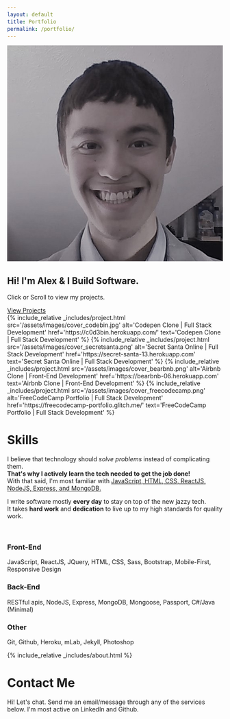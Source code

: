 ```yaml
---
layout: default
title: Portfolio
permalink: /portfolio/
---
```

<div class="portfolio-container">
  <div class="landing-wrap section">
    <img class="my-face" src="/assets/images/face_small.jpg" alt="My Face"/>
    <h2 class="portfolio-description">Hi! I'm Alex & I Build Software.</h2>
    <p>Click or Scroll to view my projects.</p>
    <a class="btn btn-lg" href="#gallery">View Projects</a>
  </div>
  <div id="gallery">
    {% include_relative _includes/project.html 
      src='/assets/images/cover_codebin.jpg'
      alt='Codepen Clone | Full Stack Development'
      href='https://c0d3bin.herokuapp.com/'
      text='Codepen Clone | Full Stack Development'
    %}
    {% include_relative _includes/project.html 
      src='/assets/images/cover_secretsanta.png'
      alt='Secret Santa Online | Full Stack Development'
      href='https://secret-santa-13.herokuapp.com'
      text='Secret Santa Online | Full Stack Development'
    %}
    {% include_relative _includes/project.html 
      src='/assets/images/cover_bearbnb.png'
      alt='Airbnb Clone | Front-End Development'
      href='https://bearbnb-06.herokuapp.com'
      text='Airbnb Clone | Front-End Development'
    %}
    {% include_relative _includes/project.html 
      src='/assets/images/cover_freecodecamp.png'
      alt='FreeCodeCamp Portfolio | Full Stack Development'
      href='https://freecodecamp-portfolio.glitch.me/'
      text='FreeCodeCamp Portfolio | Full Stack Development'
    %}
  </div>
  <div class="section" id="skills">
    <h1>Skills</h1>
    <p>I believe that technology should <i>solve problems</i> instead of complicating them.<br/><b>That's why I actively learn the tech needed to get the job done!</b><br/> With that said, I'm most familiar with <u>JavaScript, HTML, CSS, ReactJS, NodeJS, Express, and MongoDB.</u></p>
    <p>I write software mostly <b>every day</b> to stay on top of the new jazzy tech. <br/>It takes <b>hard work</b> and <b>dedication</b> to live up to my high standards for quality work.</p>
    <br/>
    <h3>Front-End</h3>
    <p>JavaScript, ReactJS, JQuery, HTML, CSS, Sass, Bootstrap, Mobile-First, Responsive Design</p>
    <h3>Back-End</h3>
    <p>RESTful apis, NodeJS, Express, MongoDB, Mongoose, Passport, C#/Java (Minimal)</p>
    <h3>Other</h3>
    <p>Git, Github, Heroku, mLab, Jekyll, Photoshop</p>
  </div>
  <div class="about-container">
  {% include_relative _includes/about.html %}
  </div>
  <div class="section" id="contact">
    <h1>Contact Me</h1>
    <p>Hi! Let's chat. Send me an email/message through any of the services below. I'm most active on LinkedIn and Github.</p>
    <a href="mailto:alexcannon2018@gmail.com"><i class="fas fa-envelope-square fa-3x"></i></a>
    <a href="https://github.com/alex-cannon"><i class="fab fa-github-square fa-3x"></i></a>
    <a href="https://www.linkedin.com/in/alexander-cannon-2a5b0513b/"><i class="fab fa-linkedin fa-3x"></i></a>
    <a href="https://www.youtube.com/channel/UCLX0n9oWmGkjKmK8iuPf8wQ?view_as=subscriber"><i class="fab fa-youtube-square fa-3x"></i></a>
  </div>
</div>